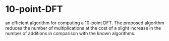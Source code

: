 # 10-point-DFT
an efficient algorithm for computing a 10-point DFT. The proposed algorithm reduces the number of multiplications at the cost of a slight increase in the number of additions in comparison with the known algorithms.
